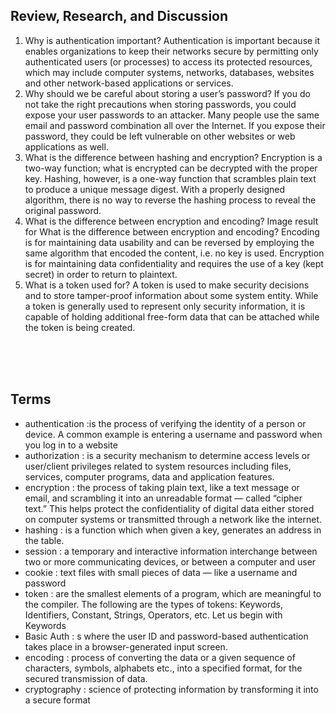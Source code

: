 ## Review, Research, and Discussion  
1. Why is authentication important?
Authentication is important because it enables organizations to keep their networks secure by permitting only authenticated users (or processes) to access its protected resources, which may include computer systems, networks, databases, websites and other network-based applications or services.
2. Why should we be careful about storing a user’s password?
If you do not take the right precautions when storing passwords, you could expose your user passwords to an attacker. Many people use the same email and password combination all over the Internet. If you expose their password, they could be left vulnerable on other websites or web applications as well.
3. What is the difference between hashing and encryption?
Encryption is a two-way function; what is encrypted can be decrypted with the proper key. Hashing, however, is a one-way function that scrambles plain text to produce a unique message digest. With a properly designed algorithm, there is no way to reverse the hashing process to reveal the original password.
4. What is the difference between encryption and encoding?
Image result for What is the difference between encryption and encoding?
Encoding is for maintaining data usability and can be reversed by employing the same algorithm that encoded the content, i.e. no key is used. Encryption is for maintaining data confidentiality and requires the use of a key (kept secret) in order to return to plaintext.
5. What is a token used for?
A token is used to make security decisions and to store tamper-proof information about some system entity. While a token is generally used to represent only security information, it is capable of holding additional free-form data that can be attached while the token is being created.


<br><br><br>

## Terms
* authentication :is the process of verifying the identity of a person or device. A common example is entering a username and password when you log in to a website
* authorization : is a security mechanism to determine access levels or user/client privileges related to system resources including files, services, computer programs, data and application features. 
* encryption : the process of taking plain text, like a text message or email, and scrambling it into an unreadable format — called “cipher text.” This helps protect the confidentiality of digital data either stored on computer systems or transmitted through a network like the internet.
* hashing : is a function which when given a key, generates an address in the table.
* session : a temporary and interactive information interchange between two or more communicating devices, or between a computer and user
* cookie : text files with small pieces of data — like a username and password 
* token : are the smallest elements of a program, which are meaningful to the compiler. The following are the types of tokens: Keywords, Identifiers, Constant, Strings, Operators, etc. Let us begin with Keywords
* Basic Auth : s where the user ID and password-based authentication takes place in a browser-generated input screen.
* encoding : process of converting the data or a given sequence of characters, symbols, alphabets etc., into a specified format, for the secured transmission of data.
* cryptography :  science of protecting information by transforming it into a secure format
